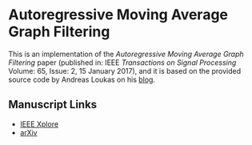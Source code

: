# Autoregressive Moving Average Graph Filtering

This is an implementation of the _Autoregressive Moving Average Graph Filtering_ paper (published in: IEEE _Transactions on Signal Processing_ Volume: 65, Issue: 2, 15 January 2017), and it is based on the provided source code by Andreas Loukas on his [blog](https://andreasloukas.blog/code/).

## Manuscript Links

- [IEEE Xplore](https://ieeexplore.ieee.org/abstract/document/7581108)
- [arXiv](https://arxiv.org/abs/1602.04436)
